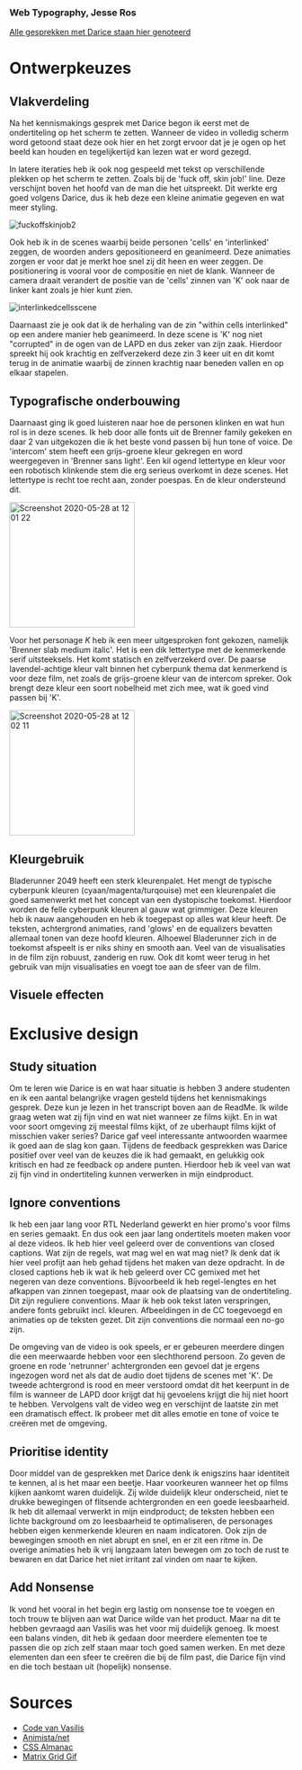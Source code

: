 ### Web Typography, Jesse Ros
[Alle gesprekken met Darice staan hier genoteerd](https://docs.google.com/document/d/1-F7joxiKgjRJFMIHJM7xXkuiHlDqgFeEEK6WWKMJgpA/edit?usp=sharing)

# Ontwerpkeuzes
## Vlakverdeling

Na het kennismakings gesprek met Darice begon ik eerst met de ondertiteling op het scherm te zetten. Wanneer de video in volledig scherm word getoond staat deze ook hier en het zorgt ervoor dat je je ogen op het beeld kan houden en tegelijkertijd kan lezen wat er word gezegd. 

In latere iteraties heb ik ook nog gespeeld met tekst op verschillende plekken op het scherm te zetten. Zoals bij de 'fuck off, skin job!' line. Deze verschijnt boven het hoofd van de man die het uitspreekt. Dit werkte erg goed volgens Darice, dus ik heb deze een kleine animatie gegeven en wat meer styling.  

![fuckoffskinjob2](https://user-images.githubusercontent.com/37974966/83144973-5d89d580-a0f4-11ea-8128-2c3a41a6aeeb.gif)

Ook heb ik in de scenes waarbij beide personen 'cells' en 'interlinked' zeggen, de woorden anders gepositioneerd en geanimeerd. Deze animaties zorgen er voor dat je merkt hoe snel zij dit heen en weer zeggen. De positionering is vooral voor de compositie en niet de klank. Wanneer de camera draait verandert de positie van de 'cells' zinnen van 'K' ook naar de linker kant zoals je hier kunt zien.

![interlinkedcellsscene](https://user-images.githubusercontent.com/37974966/83144494-b4db7600-a0f3-11ea-909c-098a0ee7ad29.gif)

Daarnaast zie je ook dat ik de herhaling van de zin "within cells interlinked" op een andere manier heb geanimeerd. In deze scene is 'K' nog niet "corrupted" in de ogen van de LAPD en dus zeker van zijn zaak. Hierdoor spreekt hij ook krachtig en zelfverzekerd deze zin 3 keer uit en dit komt terug in de animatie waarbij de zinnen krachtig naar beneden vallen en op elkaar stapelen.

## Typografische onderbouwing
Daarnaast ging ik goed luisteren naar hoe de personen klinken en wat hun rol is in deze scenes. Ik heb door alle fonts uit de Brenner family gekeken en daar 2 van uitgekozen die ik het beste vond passen bij hun tone of voice. De 'intercom' stem heeft een grijs-groene kleur gekregen en word weergegeven in 'Brenner sans light'. Een kil ogend lettertype en kleur voor een robotisch klinkende stem die erg serieus overkomt in deze scenes. Het lettertype is recht toe recht aan, zonder poespas. En de kleur ondersteund dit.

<img width="223" alt="Screenshot 2020-05-28 at 12 01 22" src="https://user-images.githubusercontent.com/37974966/83128420-b1d48b80-a0db-11ea-909b-d170e22fb676.png">

Voor het personage *K* heb ik een meer uitgesproken font gekozen, namelijk 'Brenner slab medium italic'. Het is een dik lettertype met de kenmerkende serif uitsteeksels. Het komt statisch en zelfverzekerd over. De paarse lavendel-achtige kleur valt binnen het cyberpunk thema dat kenmerkend is voor deze film, net zoals de grijs-groene kleur van de intercom spreker. Ook brengt deze kleur een soort nobelheid met zich mee, wat ik goed vind passen bij 'K'. 

<img width="223" alt="Screenshot 2020-05-28 at 12 02 11" src="https://user-images.githubusercontent.com/37974966/83128036-2824be00-a0db-11ea-9d4d-fe340bfda5a6.png">

## Kleurgebruik
Bladerunner 2049 heeft een sterk kleurenpalet. Het mengt de typische cyberpunk kleuren (cyaan/magenta/turqouise) met een kleurenpalet die goed samenwerkt met het concept van een dystopische toekomst. Hierdoor worden de felle cyberpunk kleuren al gauw wat grimmiger. Deze kleuren heb ik nauw aangehouden en heb ik toegepast op alles wat kleur heeft. De teksten, achtergrond animaties, rand 'glows' en de equalizers bevatten allemaal tonen van deze hoofd kleuren. Alhoewel Bladerunner zich in de toekomst afspeelt is er niks shiny en smooth aan. Veel van de visualisaties in de film zijn robuust, zanderig en ruw. Ook dit komt weer terug in het gebruik van mijn visualisaties en voegt toe aan de sfeer van de film.

## Visuele effecten


# Exclusive design
## Study situation
Om te leren wie Darice is en wat haar situatie is hebben 3 andere studenten en ik een aantal belangrijke vragen gesteld tijdens het kennismakings gesprek. Deze kun je lezen in het transcript boven aan de ReadMe. Ik wilde graag weten wat zij fijn vind en wat niet wanneer ze films kijkt. En in wat voor soort omgeving zij meestal films kijkt, of ze uberhaupt films kijkt of misschien vaker series? Darice gaf veel interessante antwoorden waarmee ik goed aan de slag kon gaan. Tijdens de feedback gesprekken was Darice positief over veel van de keuzes die ik had gemaakt, en gelukkig ook kritisch en had ze feedback op andere punten. Hierdoor heb ik veel van wat zij fijn vind in ondertiteling kunnen verwerken in mijn eindproduct.

## Ignore conventions
Ik heb een jaar lang voor RTL Nederland gewerkt en hier promo's voor films en series gemaakt. En dus ook een jaar lang ondertitels moeten maken voor al deze videos. Ik heb hier veel geleerd over de conventions van closed captions. Wat zijn de regels, wat mag wel en wat mag niet? Ik denk dat ik hier veel profijt aan heb gehad tijdens het maken van deze opdracht. In de closed captions heb ik wat ik heb geleerd over CC gemixed met het negeren van deze conventions. Bijvoorbeeld ik heb regel-lengtes en het afkappen van zinnen toegepast, maar ook de plaatsing van de ondertiteling. Dit zijn reguliere conventions. Maar ik heb ook tekst laten verspringen, andere fonts gebruikt incl. kleuren. Afbeeldingen in de CC toegevoegd en animaties op de teksten gezet. Dit zijn conventions die normaal een no-go zijn.

De omgeving van de video is ook speels, er er gebeuren meerdere dingen die een meerwaarde hebben voor een slechthorend persoon. Zo geven de groene en rode 'netrunner' achtergronden een gevoel dat je ergens ingezogen word net als dat de audio doet tijdens de scenes met 'K'. De tweede achtergrond is rood en meer verstoord omdat dit het keerpunt in de film is wanneer de LAPD door krijgt dat hij gevoelens krijgt die hij niet hoort te hebben. Vervolgens valt de video weg en verschijnt de laatste zin met een dramatisch effect. Ik probeer met dit alles emotie en tone of voice te creëren met de omgeving.

## Prioritise identity
Door middel van de gesprekken met Darice denk ik enigszins haar identiteit te kennen, al is het maar een beetje. Haar voorkeuren wanneer het op films kijken aankomt waren duidelijk. Zij wilde duidelijk kleur onderscheid, niet te drukke bewegingen of flitsende achtergronden en een goede leesbaarheid. Ik heb dit allemaal verwerkt in mijn eindproduct; de teksten hebben een lichte background om zo leesbaarheid te optimaliseren, de personages hebben eigen kenmerkende kleuren en naam indicatoren. Ook zijn de bewegingen smooth en niet abrupt en snel, en er zit een ritme in. De overige animaties heb ik vrij langzaam laten bewegen om zo toch de rust te bewaren en dat Darice het niet irritant zal vinden om naar te kijken.

## Add Nonsense
Ik vond het vooral in het begin erg lastig om nonsense toe te voegen en toch trouw te blijven aan wat Darice wilde van het product. Maar na dit te hebben gevraagd aan Vasilis was het voor mij duidelijk genoeg. Ik moest een balans vinden, dit heb ik gedaan door meerdere elementen toe te passen die op zich zelf staan maar toch goed samen werken. En met deze elementen dan een sfeer te creëren die bij de film past, die Darice fijn vind en die toch bestaan uit (hopelijk) nonsense.


# Sources
* [Code van Vasilis](https://github.com/cmda-minor-vid/web-typography-19-20)
* [Animista/net](https://animista.net)
* [CSS Almanac](https://css-tricks.com/almanac/)
* [Matrix Grid Gif](https://66.media.tumblr.com/660e1bf2356436a781610bbda1a069bf/tumblr_of4a0oMfkv1vfoqtxo1_1280.gifv)
